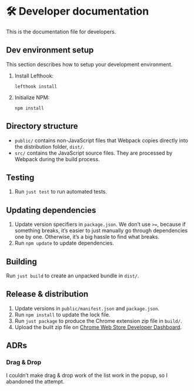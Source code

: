 # 🛠️ Developer documentation

This is the documentation file for developers.

## Dev environment setup

This section describes how to setup your development environment.

1. Install Lefthook:

    ```shell
    lefthook install
    ```

1. Initialize NPM:

    ```shell
    npm install
    ```

## Directory structure

- `public/` contains non-JavaScript files that Webpack copies directly into the
  distribution folder, `dist/`.
- `src/` contains the JavaScript source files. They are processed by Webpack
  during the build process.

## Testing

1. Run `just test` to run automated tests.

## Updating dependencies

1. Update version specifiers in `package.json`. We don’t use `>=`, because if
   something breaks, it’s easier to just manually go through dependencies one
   by one. Otherwise, it’s a big hassle to find what breaks.
1. Run `npm update` to update dependencies.

## Building

Run `just build` to create an unpacked bundle in `dist/`.

## Release & distribution

1. Update versions in `public/manifest.json` and `package.json`.
2. Run `npm install` to update the lock file.
3. Run `just package` to produce the Chrome extension zip file in `build/`.
4. Upload the built zip file on [Chrome Web Store Developer Dashboard](https://chrome.google.com/webstore/devconsole).

## ADRs

### Drag & Drop

I couldn’t make drag & drop work of the list work in the popup, so I abandoned
the attempt.
